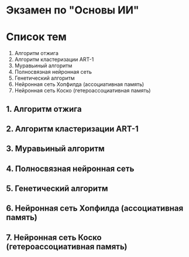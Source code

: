 
# Экзамен по "Основы ИИ"


# Список тем

1. Алгоритм отжига
2. Алгоритм кластеризации ART-1
3. Муравьиный алгоритм
4. Полносвязная нейронная сеть
5. Генетический алгоритм
6. Нейронная сеть Хопфилда (ассоциативная память)
7. Нейронная сеть Коско (гетероассоциативная память)



## 1. Алгоритм отжига


## 2. Алгоритм кластеризации ART-1


## 3. Муравьиный алгоритм


## 4. Полносвязная нейронная сеть


## 5. Генетический алгоритм


## 6. Нейронная сеть Хопфилда (ассоциативная память)


## 7. Нейронная сеть Коско (гетероассоциативная память)



